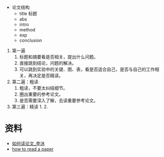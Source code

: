 

- 论文结构
    - title 标题
    - abs
    - intro
    - method
    - exp
    - conclusion


1. 第一遍
   1. 标题和摘要看是否相关，提出什么问题。
   2. 直接跳到结论，问题的解决。
   3. 可以跳到实验中的关键、图、表，看是否适合自己，是否与自己的工作相关，再决定是否精读。
2. 第二遍：粗读
   1. 粗读，不要太纠结细节。
   2. 圈出重要的参考论文。
   3. 是否需要深入了解，去读重要参考论文。
3. 第三遍：精读
   1. 
   2. 


# 资料
* [如何读论文_李沐](https://www.zhihu.com/zvideo/1428973951632969728)
* [how to read a paper](https://web.stanford.edu/class/ee384m/Handouts/HowtoReadPaper.pdf)


